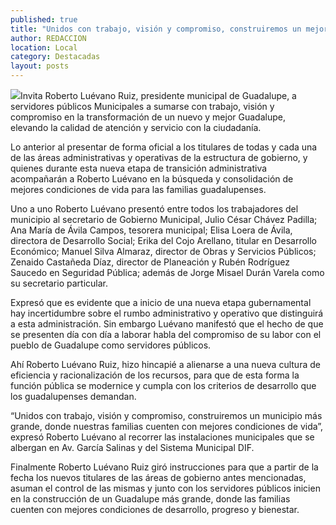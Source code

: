 ```yaml
---
published: true
title: "Unidos con trabajo, visión y compromiso, construiremos un mejor Guadalupe: Roberto Luévano Ruúz"
author: REDACCION
location: Local
category: Destacadas
layout: posts
---
```


![](http://i.imgur.com/X2hyaMmm.jpg)Invita Roberto Luévano Ruiz, presidente municipal de Guadalupe, a servidores públicos Municipales a sumarse con trabajo, visión y compromiso  en la transformación  de un nuevo y mejor Guadalupe, elevando la calidad de atención y servicio con la ciudadanía.
 
Lo anterior al presentar de forma oficial a los titulares de todas y cada una de las áreas administrativas y operativas de la estructura de gobierno, y quienes durante esta nueva etapa de transición administrativa acompañarán a Roberto Luévano en la búsqueda y consolidación de mejores condiciones de vida para las familias guadalupenses.
 
Uno a uno Roberto Luévano presentó entre todos los trabajadores del municipio al secretario de Gobierno Municipal, Julio César Chávez Padilla; Ana María de Ávila Campos, tesorera municipal; Elisa Loera de Ávila, directora de Desarrollo Social; Erika del Cojo Arellano, titular en Desarrollo Económico; Manuel Silva Almaraz, director de Obras y Servicios Públicos; Zenaido Castañeda Díaz, director de Planeación y Rubén Rodríguez Saucedo en Seguridad Pública; además de Jorge Misael Durán Varela como su secretario particular.
 
Expresó que es evidente que a inicio de una nueva etapa gubernamental hay incertidumbre sobre el rumbo administrativo y operativo que distinguirá a esta administración. Sin embargo Luévano manifestó que el hecho de que se presenten día con día a laborar habla del compromiso de su labor con el pueblo de Guadalupe como servidores públicos.

Ahí Roberto Luévano Ruiz, hizo hincapié a alienarse a una nueva cultura de eficiencia y racionalización de los recursos, para que de esta forma la función pública se modernice y cumpla con los criterios de desarrollo que los guadalupenses demandan.

“Unidos con trabajo, visión y compromiso, construiremos un municipio más grande, donde nuestras familias cuenten con mejores condiciones de vida”, expresó Roberto Luévano al recorrer  las instalaciones municipales que se albergan en Av. García Salinas y del Sistema Municipal DIF.
 
Finalmente Roberto Luévano Ruiz giró instrucciones para que a partir de la fecha los nuevos titulares de las áreas de gobierno antes mencionadas, asuman el control de las mismas y junto con los servidores públicos inicien en la construcción de un Guadalupe más grande, donde las familias cuenten con mejores condiciones de desarrollo, progreso y bienestar.
